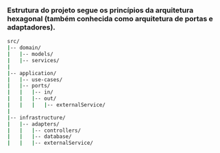 <p align="center">
  <h3>Estrutura do projeto segue os princípios da arquitetura hexagonal (também conhecida como arquitetura de portas e adaptadores).</h3>
</p>

```bash
src/
|-- domain/
|   |-- models/
|   |-- services/
|
|-- application/
|   |-- use-cases/
|   |-- ports/
|   |   |-- in/
|   |   |-- out/
|   |   |   |-- externalService/
|
|-- infrastructure/
|   |-- adapters/
|   |   |-- controllers/
|   |   |-- database/
|   |   |-- externalService/
```

